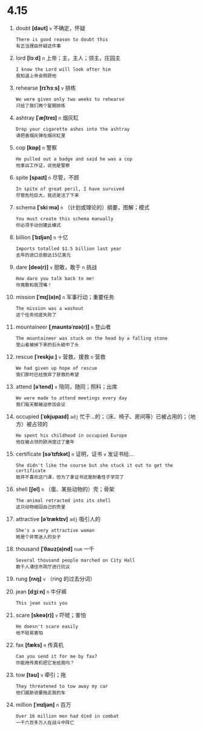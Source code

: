 # 4.15

1. doubt **[daʊt]** `v` 不确定，怀疑

   ```
   There is good reason to doubt this
   有正当理由怀疑这件事
   ```

2. lord **[lɔːd]** `n` 上帝；主，主人；领主，庄园主

   ```
   I know the Lord will look after him
   我知道上帝会照顾他
   ```

3. rehearse **[rɪˈhɜːs]** `v` 排练

   ```
   We were given only two weeks to rehearse
   只给了我们两个星期排练
   ```

4. ashtray **[ˈæʃtreɪ]** `n` 烟灰缸

   ```
   Drop your cigarette ashes into the ashtray
   请把香烟灰弹在烟灰缸里
   ```

5. cop **[kɒp]** `n` 警察

   ```
   He pulled out a badge and said he was a cop
   他拿出工作证，说他是警察
   ```

6. spite **[spaɪt]** `n` 尽管，不顾

   ```
   In spite of great peril, I have survived
   尽管危险巨大，我还是活了下来
   ```

7. schema **[ˈskiːmə]** `n` （计划或理论的）纲要，图解；模式

   ```
   You must create this schema manually
   你必须手动创建此模式
   ```

8. billion **[ˈbɪljən]** `n` 十亿

   ```
   Imports totalled $1.5 billion last year
   去年的进口总额达15亿美元
   ```

9. dare **[deə(r)]** `v` 胆敢，敢于 `n` 挑战

   ```
   How dare you talk back to me!
   你竟敢和我顶嘴！
   ```

10. mission **[ˈmɪʃ(ə)n]** `n` 军事行动；重要任务

    ```
    The mission was a washout
    这个任务彻底失败了
    ```

11. mountaineer **[ˌmaʊntəˈnɪə(r)]** `n` 登山者

    ```
    The mountaineer was stuck on the head by a falling stone
    登山者被掉下来的石头砸中了头
    ```

12. rescue **[ˈreskjuː]** `v` 营救，援救 `n` 营救

    ```
    We had given up hope of rescue
    我们那时已经放弃了获救的希望
    ```

13. attend **[əˈtend]** `v` 陪同，随同；照料；出席

    ```
    We were made to attend meetings every day
    我们每天都被迫参加会议
    ```

14. occupied **[ˈɒkjupaɪd]** `adj` 忙于...的；（床、椅子、房间等）已被占用的；（地方）被占领的

    ```
    He spent his childhood in occupied Europe
    他在被占领的欧洲度过了童年
    ```

15. certificate **[səˈtɪfɪkət]** `n` 证明，证书 `v` 发证书给...

    ```
    She didn't like the course but she stuck it out to get the certificate
    她并不喜欢这门课，但为了拿证书还是耐着性子学完了
    ```

16. shell **[ʃel]** `n` （蛋、某些动物的）壳；骨架

    ```
    The animal retracted into its shell
    这只动物缩回自己的壳里
    ```

17. attractive **[əˈtræktɪv]** `adj` 吸引人的

    ```
    She's a very attractive woman
    她是个非常迷人的女子
    ```

18. thousand **[ˈθaʊz(ə)nd]** `num` 一千

    ```
    Several thousand people marched on City Hall
    数千人涌往市政厅进行抗议
    ```

19. rung **[rʌŋ]** `v` （ring 的过去分词）

20. jean **[dʒiːn]** `n` 牛仔裤

    ```
    This jean suits you

    ```

21. scare **[skeə(r)]** `v` 吓唬；害怕

    ```
    He doesn't scare easily
    他不轻易害怕
    ```

22. fax **[fæks]** `n` 传真机

    ```
    Can you send it for me by fax?
    你能用传真机把它发给我吗？
    ```

23. tow **[təʊ]** `v` 牵引；拖

    ```
    They threatened to tow away my car
    他们威胁说要拖走我的车
    ```

24. million **[ˈmɪljən]** `n` 百万
    ```
    Over 16 million men had died in combat
    一千六百多万人在战斗中阵亡
    ```
